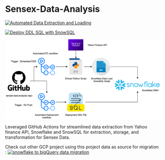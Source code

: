 # Sensex-Data-Analysis

[![Automated Data Extraction and Loading](https://github.com/AbhishekSingh1180/sensex-data-analysis/actions/workflows/main.yml/badge.svg)](https://github.com/AbhishekSingh1180/sensex-data-analysis/actions/workflows/main.yml)

[![Deploy DDL SQL with SnowSQL](https://github.com/AbhishekSingh1180/sensex-data-analysis/actions/workflows/deploy.yml/badge.svg)](https://github.com/AbhishekSingh1180/sensex-data-analysis/actions/workflows/deploy.yml)

![Diagram](https://github.com/AbhishekSingh1180/sensex-data-analysis/blob/main/Diagram/sensex-data-analysis.png)

Leveraged GitHub Actions for streamlined data extraction from Yahoo finance API, Snowflake and SnowSQL for extraction, storage, and transformation for Sensex Data.

Check out other GCP project using this project data as source for migration : [![snowflake to bigQuery data migration](https://img.shields.io/badge/GitHub-View%20Repo-blue.svg)](https://github.com/AbhishekSingh1180/snowflake-bigquery-data-migration)